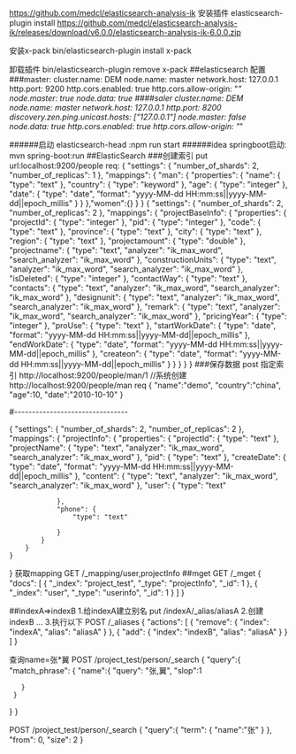 https://github.com/medcl/elasticsearch-analysis-ik
安装插件
elasticsearch-plugin install https://github.com/medcl/elasticsearch-analysis-ik/releases/download/v6.0.0/elasticsearch-analysis-ik-6.0.0.zip

安装x-pack
bin/elasticsearch-plugin install x-pack

卸载插件
bin/elasticsearch-plugin remove x-pack
##elasticsearch 配置
###master:
    cluster.name: DEM
    node.name: master
    network.host: 127.0.0.1
    http.port: 9200
    http.cors.enabled: true 
    http.cors.allow-origin: "*"
    node.master: true
    node.data: true
####saler
    cluster.name: DEM
    node.name: master
    network.host: 127.0.0.1
    http.port: 8200
    discovery.zen.ping.unicast.hosts: ["127.0.0.1"]
    node.master: false
    node.data: true
    http.cors.enabled: true
    http.cors.allow-origin: "*"
    
######启动 elasticsearch-head :npm run start
######idea springboot启动: mvn spring-boot:run
##ElasticSearch
###创建索引 put   
url:localhost:9200/people
req:
{
    "settings": {
        "number_of_shards": 2,
        "number_of_replicas": 1
    },
    "mappings": {
        "man": {
            "properties": {
                "name": {
                    "type": "text"
                },
                "country": {
                    "type": "keyword"
                },
                "age": {
                    "type": "integer"
                },
                "date": {
                    "type": "date",
                    "format": "yyyy-MM-dd HH:mm:ss||yyyy-MM-dd||epoch_millis"
                }
            }
        },"women":{}
    }
}
{
    "settings": {
        "number_of_shards": 2,
        "number_of_replicas": 2
    },
    "mappings": {
        "projectBaseInfo": {
            "properties": {
                "projectId": {
                    "type": "integer"
                },
                "pid": {
                    "type": "integer"
                },
                "code": {
                    "type": "text"
                },
                "province": {
                    "type": "text"
                },
                "city": {
                    "type": "text"
                },
                "region": {
                    "type": "text"
                },
                "projectamount": {
                    "type": "double"
                },
                "projectname": {
                    "type": "text",
                    "analyzer": "ik_max_word",
                    "search_analyzer": "ik_max_word"
                },
                "constructionUnits": {
                     "type": "text",
                    "analyzer": "ik_max_word",
                    "search_analyzer": "ik_max_word"
                },
                "isDeleted": {
                    "type": "integer"
                },
                "contactWay": {
                    "type": "text"
                },
                "contacts": {
                    "type": "text",
                    "analyzer": "ik_max_word",
                    "search_analyzer": "ik_max_word"
                },
                "designunit": {
                   "type": "text",
                    "analyzer": "ik_max_word",
                    "search_analyzer": "ik_max_word"
                },
                "remark": {
                    "type": "text",
                    "analyzer": "ik_max_word",
                    "search_analyzer": "ik_max_word"
                },
                "pricingYear": {
                    "type": "integer"
                },
                "proUse": {
                    "type": "text"
                },
                "startWorkDate": {
                    "type": "date",
                    "format": "yyyy-MM-dd HH:mm:ss||yyyy-MM-dd||epoch_millis"
                },
                "endWorkDate": {
                    "type": "date",
                    "format": "yyyy-MM-dd HH:mm:ss||yyyy-MM-dd||epoch_millis"
                },
                "createon": {
                    "type": "date",
                    "format": "yyyy-MM-dd HH:mm:ss||yyyy-MM-dd||epoch_millis"
                }
            }
        }
    }
}
###保存数据 post
指定索引
http://localhost:9200/people/man/1
//系统创建
http://localhost:9200/people/man
req
{
"name":"demo",
"country":"china",
"age":10,
"date":"2010-10-10"
}


#--------------------------------

{
    "settings": {
        "number_of_shards": 2,
        "number_of_replicas": 2
    },
    "mappings": {
        "projectInfo": {
            "properties": {
                "projectId": {
                    "type": "text"
                },
                "projectName": {
                   "type": "text",
                    "analyzer": "ik_max_word",
                    "search_analyzer": "ik_max_word"
                },
                "pid": {
                    "type": "text"
                },
                "createDate": {
                    "type": "date",
                    "format": "yyyy-MM-dd HH:mm:ss||yyyy-MM-dd||epoch_millis"
                },
                "content": {
                    "type": "text",
                    "analyzer": "ik_max_word",
                    "search_analyzer": "ik_max_word"
                },
				 "user": {
                    "type": "text"
                   
                }, 
				"phone": {
                    "type": "text"
                  
                }
            }
        }
    }
}
获取mapping 
GET /_mapping/user,projectInfo
##mget
GET /_mget
{
    "docs": [
        {
            "_index": "project_test",
            "_type": "projectInfo",
            "_id": 1
        },
        {
            "_index": "user",
            "_type": "userinfo",
            "_id": 1
        }
    ]
}

##indexA=>indexB
1.给indexA建立别名
put /indexA/_alias/aliasA
2.创建indexB
...
3.执行以下
 POST /_aliases
{
    "actions": [
        {
            "remove": {
                "index": "indexA",
                "alias": "aliasA"
            }
        },
        {
            "add": {
                "index": "indexB",
                "alias": "aliasA"
            }
        }
    ]
}

查询name=张*翼
POST /project_test/person/_search
 {
   "query":{
     "match_phrase": {
       "name":{ 
         "query": "张,翼",
         "slop":1
          
       }
     }
   }
 }

 POST /project_test/person/_search
 {
   "query":{
     "term": {
       "name":"张"
     }
   },
   "from": 0,
   "size": 2
 }